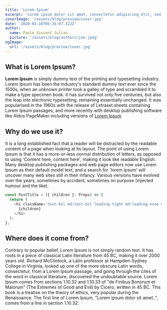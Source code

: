 ```yaml
---
title: 'Lorem Ipsum'
excerpt: 'Lorem ipsum dolor sit amet, consectetur adipiscing elit, sed do eiusmod tempor incididunt ut labore et dolore magna aliqua. Praesent elementum facilisis leo vel fringilla est ullamcorper eget. At imperdiet dui accumsan sit amet nulla facilities morbi tempus.'
coverImage: '/assets/blog/preview/cover.jpg'
date: '2020-03-16T05:35:07.322Z'
author:
  name: Paolo Vincent Julian
  picture: '/assets/blog/authors/joe.jpeg'
ogImage:
  url: '/assets/blog/preview/cover.jpg'
---
```


## What is Lorem Ipsum?

**Lorem Ipsum** is simply dummy text of the printing and typesetting
industry. Lorem Ipsum has been the industry's standard dummy text
ever since the 1500s, when an unknown printer took a galley of
type and scrambled it to make a type specimen book. It has
survived not only five centuries, but also the leap into
electronic typesetting, remaining essentially unchanged. It was
popularised in the 1960s with the release of Letraset sheets
containing Lorem Ipsum passages, and more recently with desktop
publishing software like Aldus PageMaker including versions of
[Lorem Ipsum](https://www.lipsum.com/)

## Why do we use it?

It is a long established fact that a reader will be distracted by
the readable content of a page when looking at its layout. The
point of using Lorem Ipsum is that it has a more-or-less normal
distribution of letters, as opposed to using 'Content here,
content here', making it look like readable English. Many desktop
publishing packages and web page editors now use Lorem Ipsum as
their default model text, and a search for 'lorem ipsum' will
uncover many web sites still in their infancy. Various versions
have evolved over the years, sometimes by accident, sometimes on
purpose (injected humour and the like).

```js
const PostTitle = ({ children }: Props) => {
  return (
    <h1 className='text-6xl md:text-6xl leading-tight md:leading-none mb-2 md:mb-4 text-center md:text-left'>
      {children}
    </h1>
  );
};
```

## Where does it come from?

Contrary to popular belief, Lorem Ipsum is not simply random text. It has roots in a piece of classical Latin literature from 45 BC, making it over 2000 years old. Richard McClintock, a Latin professor at Hampden-Sydney College in Virginia, looked up one of the more obscure Latin words, consectetur, from a Lorem Ipsum passage, and going through the cites of the word in classical literature, discovered the undoubtable source. Lorem Ipsum comes from sections 1.10.32 and 1.10.33 of "de Finibus Bonorum et Malorum" (The Extremes of Good and Evil) by Cicero, written in 45 BC. This book is a treatise on the theory of ethics, very popular during the Renaissance. The first line of Lorem Ipsum, "Lorem ipsum dolor sit amet..", comes from a line in section 1.10.32.
